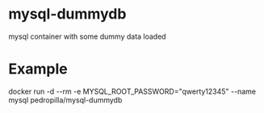 # mysql-dummydb

mysql container with some dummy data loaded

# Example

docker run -d --rm -e MYSQL_ROOT_PASSWORD="qwerty12345" --name mysql pedropilla/mysql-dummydb